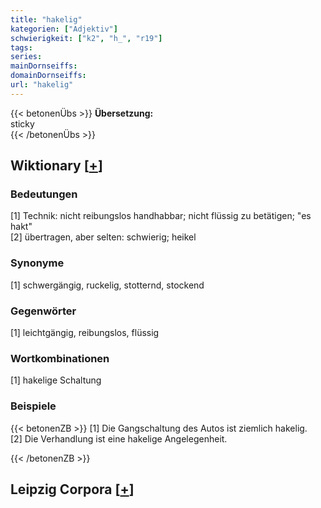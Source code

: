 ```yaml
---
title: "hakelig"
kategorien: ["Adjektiv"]
schwierigkeit: ["k2", "h_", "r19"]
tags:
series:
mainDornseiffs:
domainDornseiffs:
url: "hakelig"
---
```


{{< betonenÜbs >}}
**Übersetzung:**  
sticky  
{{< /betonenÜbs >}}

## Wiktionary [[+](https://de.wiktionary.org/wiki/hakelig)]

### Bedeutungen
[1] Technik: nicht reibungslos handhabbar; nicht flüssig zu betätigen; "es hakt"  
[2] übertragen, aber selten: schwierig; heikel  

### Synonyme
[1] schwergängig, ruckelig, stotternd, stockend  

### Gegenwörter
[1] leichtgängig, reibungslos, flüssig  

### Wortkombinationen
[1] hakelige Schaltung  

### Beispiele
{{< betonenZB >}}
[1] Die Gangschaltung des Autos ist ziemlich hakelig.  
[2] Die Verhandlung ist eine hakelige Angelegenheit.  

{{< /betonenZB >}}

## Leipzig Corpora [[+](https://corpora.uni-leipzig.de/en/res?word=hakelig&corpusId=deu_newscrawl-public_2018)]

